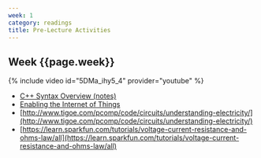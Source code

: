 ```yaml
---
week: 1
category: readings
title: Pre-Lecture Activities
---
```


## Week {{page.week}}

{% include video id="5DMa_ihy5_4" provider="youtube" %}
* [C++ Syntax Overview (notes)](https://reparke.github.io/ITP348-Physical-Computing/lectures/week01/lecture_c++_syntax.html)
* [Enabling the Internet of Things](https://web.eecs.umich.edu/~prabal/teaching/resources/eecs582/want15iot.pdf) 
* [http://www.tigoe.com/pcomp/code/circuits/understanding-electricity/](http://www.tigoe.com/pcomp/code/circuits/understanding-electricity/)
* [https://learn.sparkfun.com/tutorials/voltage-current-resistance-and-ohms-law/all](https://learn.sparkfun.com/tutorials/voltage-current-resistance-and-ohms-law/all)



